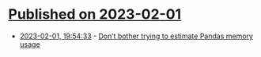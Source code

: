 # [Published on 2023-02-01](index.md)

* [2023-02-01, 19:54:33](https://lobste.rs/s/rkbhkf/don_t_bother_trying_estimate_pandas) - [Don’t bother trying to estimate Pandas memory usage](https://pythonspeed.com/articles/estimating-pandas-memory/)
